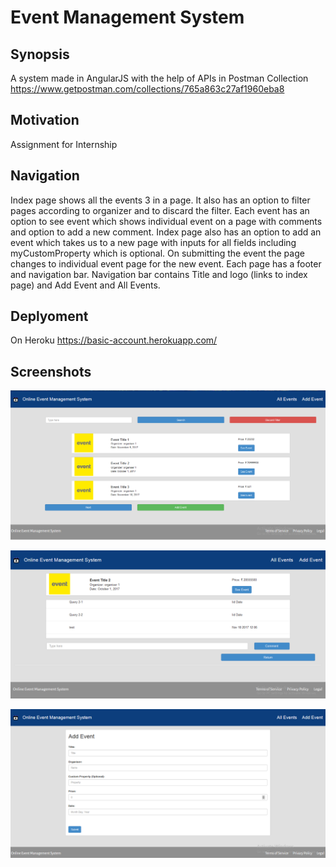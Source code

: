 # Event Management System

## Synopsis
A system made in AngularJS with the help of APIs in Postman Collection https://www.getpostman.com/collections/765a863c27af1960eba8

## Motivation

Assignment for Internship

## Navigation
Index page shows all the events 3 in a page. It also has an option to filter pages according to organizer and to discard the filter.
Each event has an option to see event which shows individual event on a page with comments and option to add a new comment.
Index page also has an option to add an event which takes us to a new page with inputs for all fields including myCustomProperty which is optional. On submitting the event the page changes to individual event page for the new event.
Each page has a footer and navigation bar. Navigation bar contains Title and logo (links to index page) and Add Event and All Events.

## Deplyoment
On Heroku https://basic-account.herokuapp.com/

## Screenshots

![Index Page](screenshots/index.png "All events 3 in a Page")

![Event Page](screenshots/event.png "Individual Event with comments")

![Add Page](screenshots/post.png "Add Event")
